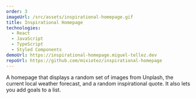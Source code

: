 ```yaml
---
order: 3
imageUrl: /src/assets/inspirational-homepage.gif
title: Inspirational Homepage
technologies:
  - React
  - JavaScript
  - TypeScript
  - Styled Components
demoUrl: https://inspirational-homepage.miguel-tellez.dev
repoUrl: https://github.com/mixiotez/inspirational-homepage
---
```

A homepage that displays a random set of images from Unplash, the current local weather forecast, and a random inspirational quote. It also lets you add goals to a list.
